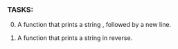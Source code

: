 ### TASKS:

0. A function that prints a string , followed by a new line.

1. A function that prints a string in reverse.



